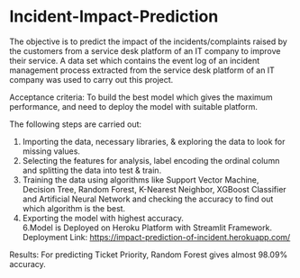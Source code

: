 # Incident-Impact-Prediction
The objective is to predict the impact of the incidents/complaints raised by the customers from a service desk platform of an IT company to improve their service. A data set which contains the event log of an incident management process extracted from the service desk platform of an IT company was used to carry out this project.

Acceptance criteria:
To build the best model which gives the maximum performance, and need to deploy the model with suitable platform.

The following steps are carried out:

1. Importing the data, necessary libraries, & exploring the data to look for missing values.
2. Selecting the features for analysis, label encoding the ordinal column and splitting the data into test & train.
3. Training the data using algorithms like Support Vector Machine, Decision Tree, Random Forest, K-Nearest Neighbor, XGBoost Classifier and Artificial Neural Network and    checking the accuracy to find out which algorithm is the best.
4. Exporting the model with highest accuracy.  
6.Model is Deployed on Heroku Platform with Streamlit Framework.
  Deployment Link: https://impact-prediction-of-incident.herokuapp.com/


Results:
For predicting Ticket Priority, Random Forest gives almost 98.09% accuracy.  
